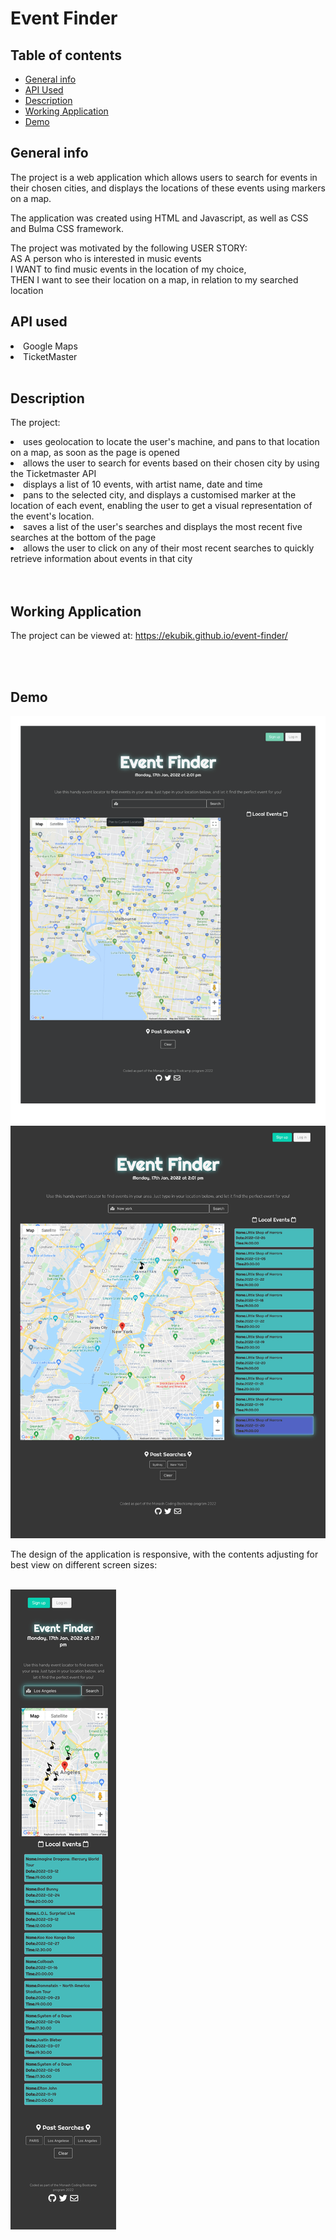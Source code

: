 # Event Finder

## Table of contents
* [General info](#general-info)
* [API Used](#api-used)
* [Description](#description)
* [Working Application](#working-application)
* [Demo](#demo)


## General info
The project is a web application which allows users to search for events in their chosen cities, and displays the locations of these events using markers on a map.

The application was created using HTML and Javascript, as well as CSS and Bulma CSS framework.
</br>

The project was motivated by the following USER STORY:
</br>
AS A person who is interested in music events
</br>
I WANT to find music events in the location of my choice,
</br>
THEN I want to see their location on a map, in relation to my searched location
</br>

## API used

<li>Google Maps </li>
<li> TicketMaster </li>

</br>

## Description
The project:

<li> uses geolocation to locate the user's machine, and pans to that location on a map, as soon as the page is opened </li>
<li> allows the user to search for events based on their chosen city by using the Ticketmaster API </li>
<li> displays a list of 10 events, with artist name, date and time </li>
<li> pans to the selected city, and displays a customised marker at the location of each event, enabling the user to get a visual representation of the event's location. </li>
<li> saves a list of the user's searches and displays the most recent five searches at the bottom of the page </li>
<li> allows the user to click on any of their most recent searches to quickly retrieve information about events in that city </li>
</li>
</br>
</br>

## Working Application
The project can be viewed at: <a href="https://ekubik.github.io/event-finder/">https://ekubik.github.io/event-finder/ </a>

</br>
</br>

## Demo
<img src="./assets/eventfinder-home.png" />
<img src= "./assets/eventfinder-search.png"/>


The design of the application is responsive, with the contents adjusting for best view on different screen sizes:

</br>

<img src = "./assets/eventfinder-mobileview.png"/>